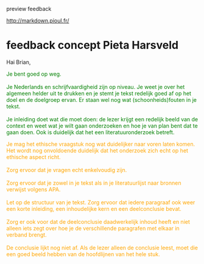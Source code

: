 preview feedback

http://markdown.pioul.fr/

# feedback concept Pieta Harsveld

Hai Brian,

<span style="color:green">Je bent goed op weg. <br> <br>Je Nederlands en schrijfvaardigheid zijn op niveau. Je weet je over het algemeen helder uit te drukken en je stemt je tekst redelijk goed af op het doel en de doelgroep ervan. Er staan wel nog wat (schoonheids)fouten in je tekst.<br><br>Je inleiding doet wat die moet doen: de lezer krijgt een redelijk beeld van de context en weet wat je wilt gaan onderzoeken en hoe je van plan bent dat te gaan doen. Ook is duidelijk dat het een literatuuronderzoek betreft.</span>

<span style="color:orange">Je mag het ethische vraagstuk nog wat duidelijker naar voren laten komen. Het wordt nog onvoldoende duidelijk dat het onderzoek zich echt op het ethische aspect richt.<br><br>Zorg ervoor dat je vragen echt enkelvoudig zijn.<br><br>Zorg ervoor dat je zowel in je tekst als in je literatuurlijst naar bronnen verwijst volgens APA.<br><br>Let op de structuur van je tekst. Zorg ervoor dat iedere paragraaf ook weer een korte inleiding, een inhoudelijke kern en een deelconclusie bevat.<br><br> Zorg er ook voor dat de deelconclusie daadwerkelijk inhoud heeft en niet alleen iets zegt over hoe je de verschillende paragrafen met elkaar in verband brengt.<br><br>De conclusie lijkt nog niet af. Als de lezer alleen de conclusie leest, moet die een goed beeld hebben van de hoofdlijnen van het hele stuk.</span>